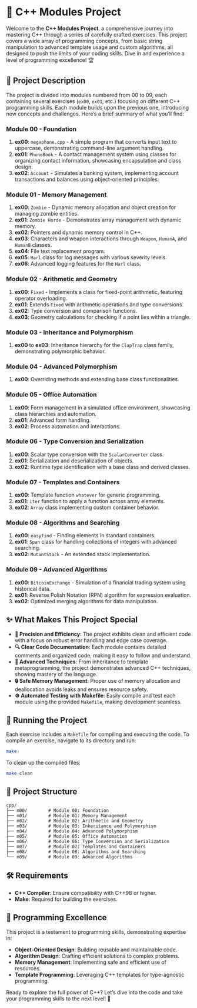 
# 🚀 C++ Modules Project

Welcome to the **C++ Modules Project**, a comprehensive journey into mastering C++ through a series of carefully crafted exercises. This project covers a wide array of programming concepts, from basic string manipulation to advanced template usage and custom algorithms, all designed to push the limits of your coding skills. Dive in and experience a level of programming excellence! 🏆

## 📜 Project Description

The project is divided into modules numbered from 00 to 09, each containing several exercises (`ex00`, `ex01`, etc.) focusing on different C++ programming skills. Each module builds upon the previous one, introducing new concepts and challenges. Here’s a brief summary of what you’ll find:

### Module 00 - Foundation
1. **ex00**: `megaphone.cpp` - A simple program that converts input text to uppercase, demonstrating command-line argument handling.
2. **ex01**: `PhoneBook` - A contact management system using classes for organizing contact information, showcasing encapsulation and class design.
3. **ex02**: `Account` - Simulates a banking system, implementing account transactions and balances using object-oriented principles.

### Module 01 - Memory Management
1. **ex00**: `Zombie` - Dynamic memory allocation and object creation for managing zombie entities.
2. **ex01**: `Zombie Horde` - Demonstrates array management with dynamic memory.
3. **ex02**: Pointers and dynamic memory control in C++.
4. **ex03**: Characters and weapon interactions through `Weapon`, `HumanA`, and `HumanB` classes.
5. **ex04**: File text replacement program.
6. **ex05**: `Harl` class for log messages with various severity levels.
7. **ex06**: Advanced logging features for the `Harl` class.

### Module 02 - Arithmetic and Geometry
1. **ex00**: `Fixed` - Implements a class for fixed-point arithmetic, featuring operator overloading.
2. **ex01**: Extends `Fixed` with arithmetic operations and type conversions.
3. **ex02**: Type conversion and comparison functions.
4. **ex03**: Geometry calculations for checking if a point lies within a triangle.

### Module 03 - Inheritance and Polymorphism
1. **ex00** to **ex03**: Inheritance hierarchy for the `ClapTrap` class family, demonstrating polymorphic behavior.

### Module 04 - Advanced Polymorphism
1. **ex00**: Overriding methods and extending base class functionalities.

### Module 05 - Office Automation
1. **ex00**: Form management in a simulated office environment, showcasing class hierarchies and automation.
2. **ex01**: Advanced form handling.
3. **ex02**: Process automation and interactions.

### Module 06 - Type Conversion and Serialization
1. **ex00**: Scalar type conversion with the `ScalarConverter` class.
2. **ex01**: Serialization and deserialization of objects.
3. **ex02**: Runtime type identification with a base class and derived classes.

### Module 07 - Templates and Containers
1. **ex00**: Template function `whatever` for generic programming.
2. **ex01**: `iter` function to apply a function across array elements.
3. **ex02**: `Array` class implementing custom container behavior.

### Module 08 - Algorithms and Searching
1. **ex00**: `easyfind` - Finding elements in standard containers.
2. **ex01**: `Span` class for handling collections of integers with advanced searching.
3. **ex02**: `MutantStack` - An extended stack implementation.

### Module 09 - Advanced Algorithms
1. **ex00**: `BitcoinExchange` - Simulation of a financial trading system using historical data.
2. **ex01**: Reverse Polish Notation (RPN) algorithm for expression evaluation.
3. **ex02**: Optimized merging algorithms for data manipulation.

## ✨ What Makes This Project Special

- **🎯 Precision and Efficiency**: The project exhibits clean and efficient code with a focus on robust error handling and edge case coverage.
- **🔍 Clear Code Documentation**: Each module contains detailed comments and organized code, making it easy to follow and understand.
- **🚀 Advanced Techniques**: From inheritance to template metaprogramming, the project demonstrates advanced C++ techniques, showing mastery of the language.
- **🔒 Safe Memory Management**: Proper use of memory allocation and deallocation avoids leaks and ensures resource safety.
- **⚙️ Automated Testing with Makefile**: Easily compile and test each module using the provided `Makefile`, making development seamless.

## 🚀 Running the Project

Each exercise includes a `Makefile` for compiling and executing the code. To compile an exercise, navigate to its directory and run:

```bash
make
```

To clean up the compiled files:

```bash
make clean
```

## 📁 Project Structure

```
cpp/
├── m00/        # Module 00: Foundation
├── m01/        # Module 01: Memory Management
├── m02/        # Module 02: Arithmetic and Geometry
├── m03/        # Module 03: Inheritance and Polymorphism
├── m04/        # Module 04: Advanced Polymorphism
├── m05/        # Module 05: Office Automation
├── m06/        # Module 06: Type Conversion and Serialization
├── m07/        # Module 07: Templates and Containers
├── m08/        # Module 08: Algorithms and Searching
└── m09/        # Module 09: Advanced Algorithms
```

## 🛠️ Requirements

- **C++ Compiler**: Ensure compatibility with C++98 or higher.
- **Make**: Required for building the exercises.

## 🌟 Programming Excellence

This project is a testament to programming skills, demonstrating expertise in:
- **Object-Oriented Design**: Building reusable and maintainable code.
- **Algorithm Design**: Crafting efficient solutions to complex problems.
- **Memory Management**: Implementing safe and efficient use of resources.
- **Template Programming**: Leveraging C++ templates for type-agnostic programming.

Ready to explore the full power of C++? Let’s dive into the code and take your programming skills to the next level! 🏅
